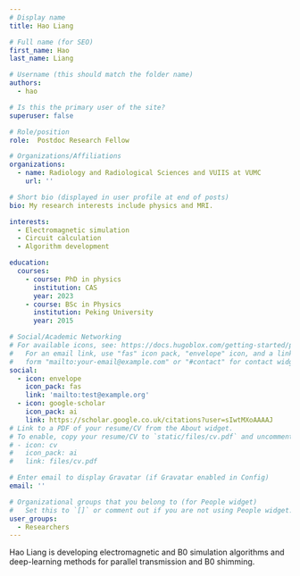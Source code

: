 ```yaml
---
# Display name
title: Hao Liang

# Full name (for SEO)
first_name: Hao
last_name: Liang

# Username (this should match the folder name)
authors:
  - hao

# Is this the primary user of the site?
superuser: false

# Role/position
role:  Postdoc Research Fellow

# Organizations/Affiliations
organizations:
  - name: Radiology and Radiological Sciences and VUIIS at VUMC
    url: ''

# Short bio (displayed in user profile at end of posts)
bio: My research interests include physics and MRI.

interests:
  - Electromagnetic simulation
  - Circuit calculation
  - Algorithm development

education:
  courses:
    - course: PhD in physics
      institution: CAS
      year: 2023
    - course: BSc in Physics
      institution: Peking University
      year: 2015

# Social/Academic Networking
# For available icons, see: https://docs.hugoblox.com/getting-started/page-builder/#icons
#   For an email link, use "fas" icon pack, "envelope" icon, and a link in the
#   form "mailto:your-email@example.com" or "#contact" for contact widget.
social:
  - icon: envelope
    icon_pack: fas
    link: 'mailto:test@example.org'
  - icon: google-scholar
    icon_pack: ai
    link: https://scholar.google.co.uk/citations?user=sIwtMXoAAAAJ
# Link to a PDF of your resume/CV from the About widget.
# To enable, copy your resume/CV to `static/files/cv.pdf` and uncomment the lines below.
# - icon: cv
#   icon_pack: ai
#   link: files/cv.pdf

# Enter email to display Gravatar (if Gravatar enabled in Config)
email: ''

# Organizational groups that you belong to (for People widget)
#   Set this to `[]` or comment out if you are not using People widget.
user_groups:
  - Researchers
---
```


Hao Liang is developing electromagnetic and B0 simulation algorithms and deep-learning methods for parallel transmission and B0 shimming. 

